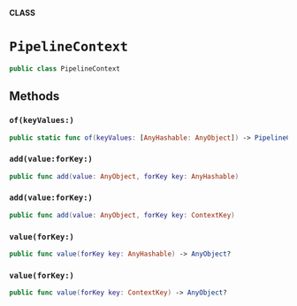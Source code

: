 **CLASS**

# `PipelineContext`

```swift
public class PipelineContext
```

## Methods
### `of(keyValues:)`

```swift
public static func of(keyValues: [AnyHashable: AnyObject]) -> PipelineContext
```

### `add(value:forKey:)`

```swift
public func add(value: AnyObject, forKey key: AnyHashable)
```

### `add(value:forKey:)`

```swift
public func add(value: AnyObject, forKey key: ContextKey)
```

### `value(forKey:)`

```swift
public func value(forKey key: AnyHashable) -> AnyObject?
```

### `value(forKey:)`

```swift
public func value(forKey key: ContextKey) -> AnyObject?
```
